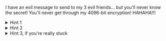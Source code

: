 I have an evil message to send to my 3 evil friends... but you'll never know the secret! You'll never get through my 4096-bit encryption! HAHAHA!!!

<details>
    <summary>Hint 1</summary>
    sagemath is useful and can save you a lot of time. :)
</details>

<details>
    <summary>Hint 2</summary>
    4096 bits is guaranteed to be strong enough, regardless of known attacks... right?
</details>

<details>
    <summary>Hint 3, if you're really stuck</summary>
    The same message is encrypted using multiple different public keys.
</details>
